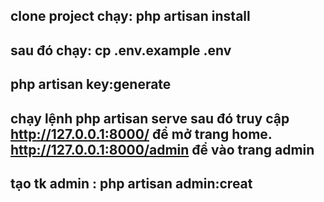 ## clone project chạy:  php artisan install
## sau đó chạy: cp .env.example .env
## php artisan key:generate
## chạy lệnh php artisan serve sau đó truy cập http://127.0.0.1:8000/ để mở trang home.  http://127.0.0.1:8000/admin để vào trang admin
## tạo tk admin : php artisan admin:creat

